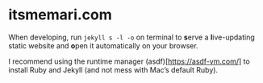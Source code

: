 # itsmemari.com

When developing, run `jekyll s -l -o` on terminal to **s**erve a **l**ive-updating static website and **o**pen it automatically on your  browser.

I recommend using the runtime manager (asdf)[https://asdf-vm.com/] to install Ruby and Jekyll (and not mess with Mac’s default Ruby).